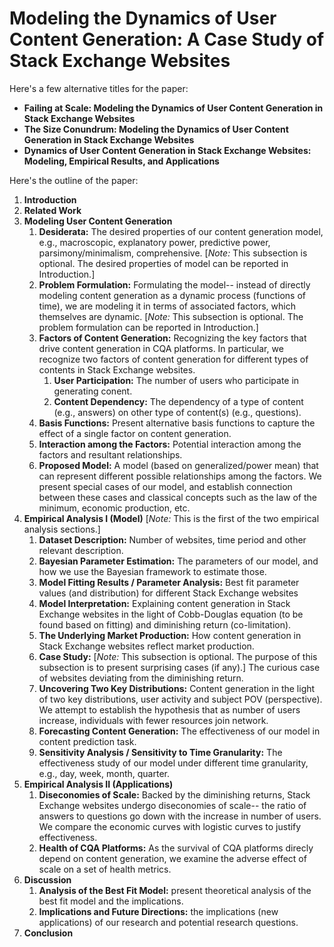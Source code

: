 # Modeling the Dynamics of User Content Generation: A Case Study of Stack Exchange Websites
Here's a few alternative titles for the paper:
- **Failing at Scale: Modeling the Dynamics of User Content Generation in Stack Exchange Websites**
- **The Size Conundrum: Modeling the Dynamics of User Content Generation in Stack Exchange Websites**
- **Dynamics of User Content Generation in Stack Exchange Websites: Modeling, Empirical Results, and Applications**



Here's the outline of the paper:
1. **Introduction**
2. **Related Work**
3. **Modeling User Content Generation**
   1. **Desiderata:** The desired properties of our content generation model, e.g., macroscopic, explanatory power, predictive power, parsimony/minimalism, comprehensive. [*Note:* This subsection is optional. The desired properties of model can be reported in Introduction.]
   2. **Problem Formulation:** Formulating the model-- instead of directly modeling content generation as a dynamic process (functions of time), we are modeling it in terms of associated factors, which themselves are dynamic.  [*Note:* This subsection is optional. The problem formulation can be reported in Introduction.]
   3. **Factors of Content Generation:** Recognizing the key factors that drive content generation in CQA platforms. In particular, we recognize two factors of content generation for different types of contents in Stack Exchange websites. 
       1. **User Participation:** The number of users who participate in generating conent.
       2. **Content Dependency:**  The dependency of a type of content (e.g., answers) on other type of content(s) (e.g., questions).
   4. **Basis Functions:** Present alternative basis functions to capture the effect of a single factor on content generation. 
   5. **Interaction among the Factors:** Potential interaction among the factors and resultant relationships. 
   6. **Proposed Model:** A model (based on generalized/power mean) that can represent different possible relationships among the factors. We present special cases of our model, and establish connection between these cases and classical concepts such as the law of the minimum, economic production, etc.
4. **Empirical Analysis I (Model)** [*Note:* This is the first of the two empirical analysis sections.]
   1. **Dataset Description:** Number of websites, time period and other relevant description.
   2. **Bayesian Parameter Estimation:** The parameters of our model, and how we use the Bayesian framework to estimate those.
   3. **Model Fitting Results / Parameter Analysis:** Best fit parameter values (and distribution) for different Stack Exchange websites
   4. **Model Interpretation:** Explaining content generation in Stack Exchange websites in the light of Cobb-Douglas equation (to be found based on fitting) and diminishing return (co-limitation).   
   5. **The Underlying Market Production:** How content generation in Stack Exchange websites reflect market production.
   6. **Case Study:** [*Note:* This subsection is optional. The purpose of this subsection is to present surprising cases (if any).] The curious case of websites deviating from the diminishing return.
   7. **Uncovering Two Key Distributions:** Content generation in the light of two key distributions, user activity and subject POV (perspective). We attempt to establish the hypothesis that as number of users increase, individuals with fewer resources join network.
   8. **Forecasting Content Generation:** The effectiveness of our model in content prediction task.
   9. **Sensitivity Analysis / Sensitivity to Time Granularity:** The effectiveness study of our model under different time granularity, e.g., day, week, month, quarter.
5. **Empirical Analysis II (Applications)** 
   1. **Diseconomies of Scale:** Backed by the diminishing returns, Stack Exchange websites undergo diseconomies of scale-- the ratio of answers to questions go down with the increase in number of users. We compare the economic curves with logistic curves to justify effectiveness. 
    2. **Health of CQA Platforms:** As the survival of CQA platforms direcly depend on content generation, we examine the adverse effect of scale on a set of health metrics.
6. **Discussion**
   1. **Analysis of the Best Fit Model:** present theoretical analysis of the best fit model and the implications.
   2. **Implications and Future Directions:** the implications (new applications) of our research and potential research questions. 
7. **Conclusion**
